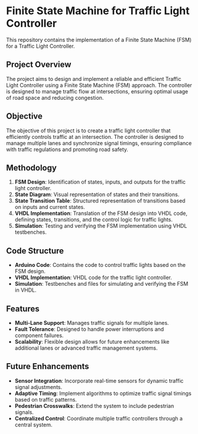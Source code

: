 # Finite State Machine for Traffic Light Controller

This repository contains the implementation of a Finite State Machine (FSM) for a Traffic Light Controller.

## Project Overview

The project aims to design and implement a reliable and efficient Traffic Light Controller using a Finite State Machine (FSM) approach. The controller is designed to manage traffic flow at intersections, ensuring optimal usage of road space and reducing congestion.

## Objective

The objective of this project is to create a traffic light controller that efficiently controls traffic at an intersection. The controller is designed to manage multiple lanes and synchronize signal timings, ensuring compliance with traffic regulations and promoting road safety.

## Methodology

1. **FSM Design**: Identification of states, inputs, and outputs for the traffic light controller.
2. **State Diagram**: Visual representation of states and their transitions.
3. **State Transition Table**: Structured representation of transitions based on inputs and current states.
4. **VHDL Implementation**: Translation of the FSM design into VHDL code, defining states, transitions, and the control logic for traffic lights.
5. **Simulation**: Testing and verifying the FSM implementation using VHDL testbenches.

## Code Structure

- **Arduino Code**: Contains the code to control traffic lights based on the FSM design.
- **VHDL Implementation**: VHDL code for the traffic light controller.
- **Simulation**: Testbenches and files for simulating and verifying the FSM in VHDL.

## Features

- **Multi-Lane Support**: Manages traffic signals for multiple lanes.
- **Fault Tolerance**: Designed to handle power interruptions and component failures.
- **Scalability**: Flexible design allows for future enhancements like additional lanes or advanced traffic management systems.

## Future Enhancements

- **Sensor Integration**: Incorporate real-time sensors for dynamic traffic signal adjustments.
- **Adaptive Timing**: Implement algorithms to optimize traffic signal timings based on traffic patterns.
- **Pedestrian Crosswalks**: Extend the system to include pedestrian signals.
- **Centralized Control**: Coordinate multiple traffic controllers through a central system.




